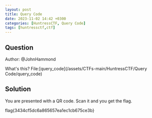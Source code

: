 ```yaml
---
layout: post
title: Query Code
date: 2023-11-02 14:42 +0300
categories: [HuntressCTF, Query Code]
tags: [huntressctf,ctf]
---
```

## Question
Author: @JohnHammond

What's this?
File:[query_code](/assets/CTFs-main/HuntressCTF/Query Code/query_code)
## Solution
You are presented with a QR code. Scan it and you get the flag.

flag{3434cf5dc6a865657ea1ec1cb675ce3b}